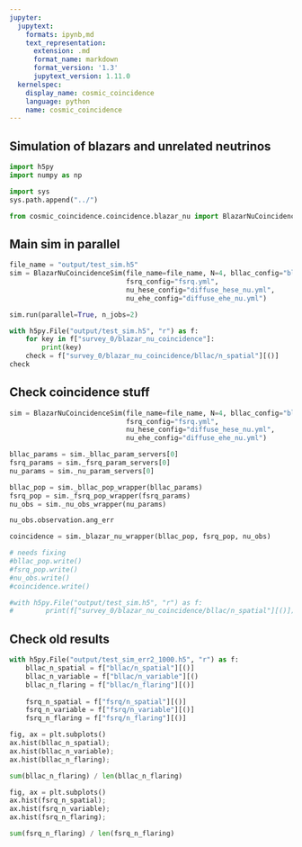 ```yaml
---
jupyter:
  jupytext:
    formats: ipynb,md
    text_representation:
      extension: .md
      format_name: markdown
      format_version: '1.3'
      jupytext_version: 1.11.0
  kernelspec:
    display_name: cosmic_coincidence
    language: python
    name: cosmic_coincidence
---
```


## Simulation of blazars and unrelated neutrinos

```python
import h5py
import numpy as np
```

```python
import sys
sys.path.append("../")

from cosmic_coincidence.coincidence.blazar_nu import BlazarNuCoincidenceSim
```

## Main sim in parallel

```python
file_name = "output/test_sim.h5"
sim = BlazarNuCoincidenceSim(file_name=file_name, N=4, bllac_config="bllac.yml", 
                             fsrq_config="fsrq.yml", 
                             nu_hese_config="diffuse_hese_nu.yml", 
                             nu_ehe_config="diffuse_ehe_nu.yml")
```

```python
sim.run(parallel=True, n_jobs=2)
```

```python code_folding=[]
with h5py.File("output/test_sim.h5", "r") as f:
    for key in f["survey_0/blazar_nu_coincidence"]:
        print(key)
    check = f["survey_0/blazar_nu_coincidence/bllac/n_spatial"][()]
check
```

## Check coincidence stuff

```python
sim = BlazarNuCoincidenceSim(file_name=file_name, N=4, bllac_config="bllac.yml", 
                             fsrq_config="fsrq.yml", 
                             nu_hese_config="diffuse_hese_nu.yml", 
                             nu_ehe_config="diffuse_ehe_nu.yml")
```

```python
bllac_params = sim._bllac_param_servers[0]
fsrq_params = sim._fsrq_param_servers[0]
nu_params = sim._nu_param_servers[0]
```

```python
bllac_pop = sim._bllac_pop_wrapper(bllac_params)
fsrq_pop = sim._fsrq_pop_wrapper(fsrq_params)
nu_obs = sim._nu_obs_wrapper(nu_params)
```

```python
nu_obs.observation.ang_err
```

```python
coincidence = sim._blazar_nu_wrapper(bllac_pop, fsrq_pop, nu_obs)
```

```python
# needs fixing
#bllac_pop.write()
#fsrq_pop.write()
#nu_obs.write()
#coincidence.write()
```

```python
#with h5py.File("output/test_sim.h5", "r") as f:
#        print(f["survey_0/blazar_nu_coincidence/bllac/n_spatial"][()])
```

## Check old results

```python
with h5py.File("output/test_sim_err2_1000.h5", "r") as f:
    bllac_n_spatial = f["bllac/n_spatial"][()]
    bllac_n_variable = f["bllac/n_variable"][()
    bllac_n_flaring = f["bllac/n_flaring"][()]
    
    fsrq_n_spatial = f["fsrq/n_spatial"][()]
    fsrq_n_variable = f["fsrq/n_variable"][()]
    fsrq_n_flaring = f["fsrq/n_flaring"][()]
```

```python
fig, ax = plt.subplots()
ax.hist(bllac_n_spatial);
ax.hist(bllac_n_variable);
ax.hist(bllac_n_flaring);
```

```python
sum(bllac_n_flaring) / len(bllac_n_flaring)
```

```python
fig, ax = plt.subplots()
ax.hist(fsrq_n_spatial);
ax.hist(fsrq_n_variable);
ax.hist(fsrq_n_flaring);
```

```python
sum(fsrq_n_flaring) / len(fsrq_n_flaring)
```

```python

```
